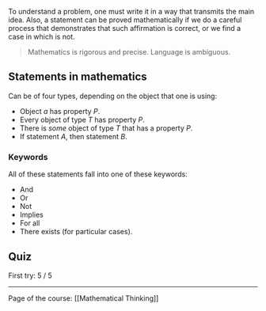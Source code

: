 To understand a problem, one must write it in a way that transmits the main idea.
Also, a statement can be proved mathematically if we do a careful process that demonstrates that such affirmation is correct, or we find a case in which is not.
> Mathematics is rigorous and precise. Language is ambiguous.

## Statements in mathematics
Can be of four types, depending on the object that one is using:

- Object *a* has property *P*.
- Every object of type *T* has property *P*.
- There is *some* object of type *T* that has a property *P*.
- If statement *A*, then statement *B*.

### Keywords
All of these statements fall into one of these keywords:
- And
- Or
- Not
- Implies
- For all
- There exists (for particular cases).

## Quiz
First try: 5 / 5

---
Page of the course: [[Mathematical Thinking]]